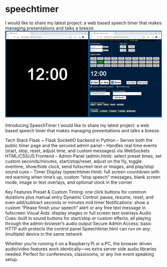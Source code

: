 # speechtimer
I would like to share my latest project: a web based speech timer that makes managing presentations and talks a breeze.
![Alt-Text](speechtimer.JPG)

Introducing SpeechTimer 
I would like to share my latest project: a web based speech timer that makes managing presentations and talks a breeze.

Tech Stack
Flask + Flask SocketIO backend in Python
– Serves both the public timer page and the secured admin panel
– Handles real time events (start, stop, reset, adjust time, and custom messages) via WebSockets 
HTML/CSS/JS Frontend
– Admin Panel (admin.html): select preset times, set custom seconds/minutes, start/stop/reset, adjust on the fly, toggle overtime, show/hide clock, send fullscreen text or images, and play/stop sound cues 
– Timer Display (speechtimer.html): full screen countdown with red warning when time’s up, custom “stop speech” messages, blank screen mode, image or text overlays, and optional clock in the corner 

Key Features
Preset & Custom Timing: one click buttons for common durations plus manual entry
Dynamic Control: pause, resume, reset, and even add/subtract seconds or minutes mid timer
Notifications: show a custom “Please finish your speech” alert or any free text message in fullscreen
Visual Aids: display images or full screen text overlays 
Audio Cues: built in sound buttons for start/stop or custom effects, all playing through the admin-browser’s audio output
Secure Admin Access: basic HTTP auth protects the control panel
Speechtimer.html  can run on any (multiple) device in the same network

Whether you’re running it on a Raspberry Pi or a PC, the browser driven audio/video features work identically—no extra server side audio libraries needed. Perfect for conferences, classrooms, or any live event speaking setup. 

